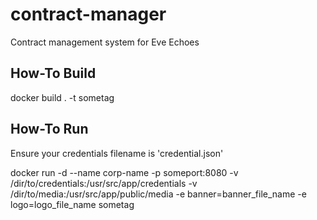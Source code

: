 # contract-manager
Contract management system for Eve Echoes

## How-To Build
docker build . -t sometag
## How-To Run
Ensure your credentials filename is 'credential.json'

docker run -d --name corp-name -p someport:8080 -v /dir/to/credentials:/usr/src/app/credentials -v /dir/to/media:/usr/src/app/public/media -e banner=banner_file_name -e logo=logo_file_name sometag

